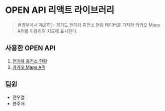 # OPEN API 리액트 라이브러리

> 환경부에서 제공하는 경기도 전기차 충전소 현황 데이터를 가져와 카카오 Maps API를 이용하여 지도에 표시한다.

## 사용한 OPEN API

1. [전기차 충전소 현황](https://data.gg.go.kr/portal/data/service/selectServicePage.do?page=1&sortColumn=&sortDirection=&infId=206NLJDLFL0813S60MIF24328735&infSeq=1&searchWord=%EC%A0%84%EA%B8%B0%EC%B0%A8+%EC%B6%A9%EC%A0%84%EC%86%8C+%ED%98%84%ED%99%A9)
2. [카카오 Maps API](https://developers.kakao.com/product/map)

## 팀원

- 전우열
- 한주애
